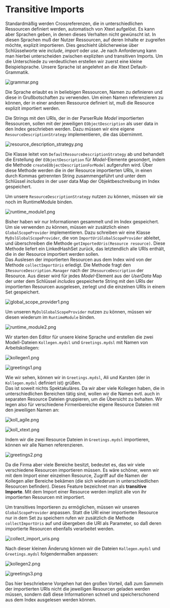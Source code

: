 # Transitive Imports

Standardmäßig werden Crossreferenzen, die in unterschiedlichen Ressourcen definiert werden, automatisch von Xtext aufgelöst. Es kann aber Sprachen geben, in denen dieses Verhalten nicht gewünscht ist. In diesen Sprachen muß der Nutzer Ressourcen, auf deren Inhalte er zugreifen möchte, explizit importieren. Dies geschieht üblicherweise über Schlüsselworte wie _include_, _import_ oder _use_.
Je nach Anforderung kann man hierbei unterscheiden zwischen expliziten und transitiven Imports. Um die Unterschiede zu verdeutlichen erstellen wir zuerst eine kleine Beispielsprache. Unsere Sprache ist angelehnt an die Xtext Default-Grammatik.

![grammar.png](images/grammar.png "grammar.png")

Die Sprache erlaubt es in beliebigen Ressourcen, Namen zu definieren und diese in Grußbotschaften zu verwenden. Um einen Namen referenzieren zu können, der in einer anderen Ressource  definiert ist, muß die Resource explizit importiert werden.

Die Strings mit den URIs, der in der ParserRule _Model_ importierten Ressourcen, sollen  mit der jeweiligen `EObjectDescription` als user data in den Index geschrieben werden. Dazu müssen wir eine eigene `ResourceDescriptionStrategy` implementieren, die das übernimmt.

![resource_description_strategy.png](images/resource_description_strategy.png "resource_description_strategy.png")

Die Klasse leitet von `DefaultResourceDescriptionStrategy` ab und behandelt die Erstellung der `EObjectDescription` für _Model_-Elemente gesondert, indem die Methode `createEObjectDescriptionForModel` aufgerufen wird. Über diese Methode werden die in der Resource importierten URIs, in einen durch Kommas getrennten String zusammengeführt und unter dem Schlüssel _includes_ in der user data Map der Objektbeschreibung im Index gespeichert.

Um unsere `ResourceDescriptionStrategy` nutzen zu können, müssen wir sie noch im RuntimeModule binden.

![runtime_module1.png](images/runtime_module1.png "runtime_module1.png")

Bisher haben wir nur Informationen gesammelt und im Index gespeichert. Um sie verwenden zu können, müssen wir zusätzlich einen `GlobalScopeProvider` implementieren.
Dazu schreiben wir eine Klasse `MyDslGlobalScopeProvider`, die von `ImportUriGlobalScopeProvider` ableitet, und überschreiben die Methode `getImportedUris(Resource resource)`. Diese Methode liefert ein LinkedHashSet zurück, das letztendlich alle URIs enthält, die in der Resource importiert werden sollen.  
Das Auslesen der importierten Resourcen aus dem Index wird von der Methode `collectImportUris` erledigt. Die Methode fragt den `IResourceDescription.Manager` nach der `IResourceDescription` der Resource. Aus dieser wird für jedes _Model_-Element aus der _UserData_ Map der unter dem Schlüssel _includes_ gespeicherte String mit den URIs der importierten Resourcen ausgelesen, zerlegt und die einzelnen URIs in einem Set gespeichert.  

![global_scope_provider1.png](images/global_scope_provider1.png "global_scope_provider1.png")

Um unseren `MyDslGlobalScopeProvider` nutzen zu können, müssen wir diesen wiederum im `RuntimeModule` binden.

![runtime_module2.png](images/runtime_module2.png "runtime_module2.png")

Wir starten den Editor für unsere kleine Sprache und erstellen die zwei Modell-Dateien `Kollegen.mydsl` und `Greetings.mydsl` mit Namen von Arbeitskollegen:  

![kollegen1.png](images/kollegen1.png "kollegen1.mydsl")

![greetings1.png](images/greetings1.png "greetings1.mydsl")

Wie wir sehen, können wir in `Greetings.mydsl`, Ali und Karsten (der in `Kollegen.mydsl` definiert ist) grüßen.  
Das ist soweit nichts Spektakuläres. Da wir aber viele Kollegen haben, die in unterschiedlichen Bereichen tätig sind, wollen wir die Namen evtl. auch in separaten Resource Dateien gruppieren, um die Übersicht zu behalten. Wir legen also für verschiedene Firmenbereiche eigene Resource Dateien mit den jeweiligen Namen an:  

![koll_agile.png](images/koll_agile.png "Koll_Agile.mydsl")  

![koll_xtext.png](images/koll_xtext.png "Koll_Xtext.mydsl")  

Indem wir die zwei Resource Dateien in `Greetings.mydsl` importieren, können wir alle Namen referenzieren.  

![greetings2.png](images/greetings2.png "Greetings.mydsl")  

Da die Firma aber viele Bereiche besitzt, bedeutet es, das wir viele verschiedene Resourcen importieren müssen. Es wäre schöner, wenn wir mit dem Import einer einzelnen Resource, Zugriff auf die Namen der Kollegen aller Bereiche bekämen (die sich wiederum in unterschiedlichen Resourcen befinden). Dieses Feature bezeichnet man als **transitive Importe**. Mit dem Import einer Resource werden implizit alle von ihr importierten Resourcen mit importiert.  

Um transitives Importieren zu ermöglichen, müssen wir unseren `GlobalScopeProvider` anpassen. Statt die URI einer importierten Resource nur in dem Set zu speichern rufen wir zusätzlich die Methode `collectImportUris` auf und übergeben die URI als Parameter, so daß deren importierte Resourcen ebenfalls verarbeitet werden.

![collect_import_uris.png](images/collect_import_uris.png "collect_import_uris.png")

Nach dieser kleinen Änderung können wir die Dateien `Kollegen.mydsl` und `Greetings.mydsl` folgendermaßen anpassen:  

![kollegen2.png](images/kollegen2.png "kollegen2.png")  

![greetings3.png](images/greetings3.png "greetings3.png")  

Das hier beschriebene Vorgehen hat den großen Vorteil, daß zum Sammeln der importierten URIs nicht die jeweiligen Resourcen geladen werden müssen, sondern daß diese Informationen schnell und speicherschonend aus dem Index ausgelesen werden können.
